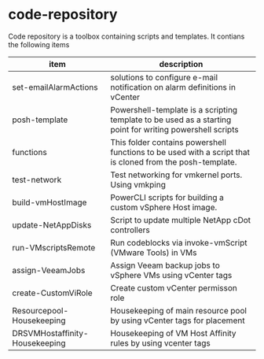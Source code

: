 # code-repository

Code repository is a toolbox containing scripts and templates.
It contians the following items

|item| description|
|---|---|
|set-emailAlarmActions | solutions to configure e-mail notification on alarm definitions in vCenter|
|posh-template| Powershell-template is a scripting template to be used as a starting point for writing powershell scripts|
|functions|This folder contains powershell functions to be used with a script that is cloned from the posh-template. 
|test-network| Test networking for vmkernel ports. Using vmkping
|build-vmHostImage| PowerCLI scripts for building a custom vSphere Host image.
|update-NetAppDisks| Script to update multiple NetApp cDot controllers
|run-VMscriptsRemote| Run codeblocks via invoke-vmScript (VMware Tools) in VMs
|assign-VeeamJobs| Assign Veeam backup jobs to vSphere VMs using vCenter tags|
|create-CustomViRole| Create custom vCenter permisson role|
|Resourcepool-Housekeeping| Housekeeping of main resource pool by using vCenter tags for placement|
|DRSVMHostaffinity-Housekeeping| Housekeeping of VM Host Affinity rules by using vcenter tags|
